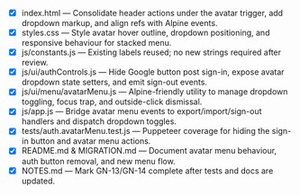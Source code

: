 - [x] index.html — Consolidate header actions under the avatar trigger, add dropdown markup, and align refs with Alpine events.
- [x] styles.css — Style avatar hover outline, dropdown positioning, and responsive behaviour for stacked menu.
- [x] js/constants.js — Existing labels reused; no new strings required after review.
- [x] js/ui/authControls.js — Hide Google button post sign-in, expose avatar dropdown state setters, and emit sign-out events.
- [x] js/ui/menu/avatarMenu.js — Alpine-friendly utility to manage dropdown toggling, focus trap, and outside-click dismissal.
- [x] js/app.js — Bridge avatar menu events to export/import/sign-out handlers and dispatch dropdown toggles.
- [x] tests/auth.avatarMenu.test.js — Puppeteer coverage for hiding the sign-in button and avatar menu actions.
- [x] README.md & MIGRATION.md — Document avatar menu behaviour, auth button removal, and new menu flow.
- [x] NOTES.md — Mark GN-13/GN-14 complete after tests and docs are updated.

